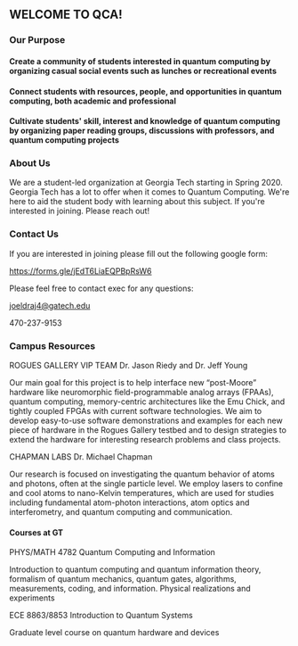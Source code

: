 ## WELCOME TO QCA!

### Our Purpose


#### Create a community of students interested in quantum computing by organizing casual social events such as lunches or recreational events

#### Connect students with resources, people, and opportunities in quantum computing, both academic and professional

#### Cultivate students' skill, interest and knowledge of quantum computing by organizing paper reading groups, discussions with professors, and quantum computing projects



### About Us

We are a student-led organization at Georgia Tech starting in Spring 2020. Georgia Tech has a lot to offer when it comes to Quantum Computing. We're here to aid the student body with learning about this subject. If you're interested in joining. Please reach out!


### Contact Us

If you are interested in joining please fill out the following google form:

https://forms.gle/jEdT6LiaEQPBpRsW6

Please feel free to contact exec for any questions:  

joeldraj4@gatech.edu

470-237-9153

### Campus Resources


ROGUES GALLERY VIP TEAM
Dr. Jason Riedy and Dr. Jeff Young

Our main goal for this project is to help interface new “post-Moore” hardware like neuromorphic field-programmable analog arrays (FPAAs), quantum computing, memory-centric architectures like the Emu Chick, and tightly coupled FPGAs with current software technologies. We aim to develop easy-to-use software demonstrations and examples for each new piece of hardware in the Rogues Gallery testbed and to design strategies to extend the hardware for interesting research problems and class projects.


CHAPMAN LABS
Dr. Michael Chapman

Our research is focused on investigating the quantum behavior of atoms and photons, often at the single particle level. We employ lasers to confine and cool atoms to nano-Kelvin temperatures, which are used for studies including fundamental atom-photon interactions, atom optics and interferometry, and quantum computing and communication.


#### Courses at GT

PHYS/MATH 4782
Quantum Computing and Information

Introduction to quantum computing and quantum information theory, formalism of quantum mechanics, quantum gates, algorithms, measurements, coding, and information. Physical realizations and experiments

ECE 8863/8853
Introduction to Quantum Systems

Graduate level course on quantum hardware and devices

